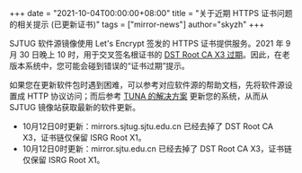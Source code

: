 +++
date = "2021-10-04T00:00:00+08:00"
title = "关于近期 HTTPS 证书问题的相关提示 (已更新证书)"
tags = ["mirror-news"]
author="skyzh"
+++

SJTUG 软件源镜像使用 Let's Encrypt 签发的 HTTPS 证书提供服务。2021 年 9 月 30 日晚上 10 时，用于交叉签名根证书的 [DST Root CA X3 过期](https://letsencrypt.org/docs/dst-root-ca-x3-expiration-september-2021/)。因此，在老版本系统中，您可能会碰到错误的“证书过期”提示。

如果您在更新软件包时遇到困难，可以参考对应软件源的帮助文档，先将软件源设置成 HTTP 协议访问；而后参考 [TUNA 的解决方案](https://github.com/tuna/issues/issues/1342#issuecomment-931412628) 更新您的系统，从而从 SJTUG 镜像站获取最新的软件更新。

* 10月12日0时更新：mirrors.sjtug.sjtu.edu.cn 已经去掉了 DST Root CA X3，证书链仅保留 ISRG Root X1。
* 10月12日0时更新：mirror.sjtu.edu.cn 已经去掉了 DST Root CA X3，证书链仅保留 ISRG Root X1。
